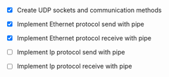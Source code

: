 - [x] Create UDP sockets and communication methods
- [x] Implement Ethernet protocol send with pipe
- [x] Implement Ethernet protocol receive with pipe
- [ ] Implement Ip protocol send with pipe
- [ ] Implement Ip protocol receive with pipe

